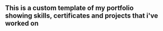 ## This is a custom template of my portfolio showing skills, certificates and projects that  i've worked on
